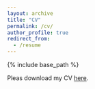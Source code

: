 ```yaml
---
layout: archive
title: "CV"
permalink: /cv/
author_profile: true
redirect_from:
  - /resume
---
```


{% include base_path %}

Pleas download my CV [here](http://mhyaghoubi.github.io/files/CV_MH.pdf).
